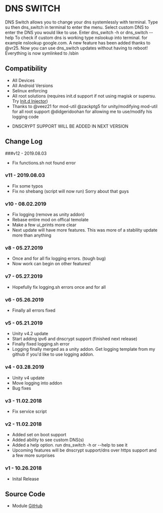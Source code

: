 # DNS SWITCH
DNS Switch allows you to change your dns systemlessly with terminal. Type su then dns_switch in terminal to enter the menu. Select custom DNS to enter the DNS you would like to use. 
Enter dns_switch -h or dns_switch --help
To check if custom dns is working type nslookup <website> into terminal. for example nslookup google.com.
A new feature has been added thanks to @vr25. Now you can use dns_switch updates without having to reboot! Everything is now symlinked to /sbin

## Compatibility
* All Devices 
* All Android Versions
* Selinux enforcing
* All root solutions (requires init.d support if not using magisk or supersu. Try [Init.d Injector](https://forum.xda-developers.com/android/software-hacking/mod-universal-init-d-injector-wip-t3692105))
* Thanks to @veez21 for mod-util @zackptg5 for unity/modifying mod-util for all root support @didgeridoohan for allowing me to use/modify his logging code

-  DNSCRYPT SUPPORT WILL BE ADDED IN NEXT VERSION

## Change Log
###v12 - 2019.08.03
* Fix functions.sh not found error

### v11 - 2019.08.03
* Fix some typos
* Fix no shebang (script will now run) Sorry about that guys

### v10 - 08.02.2019
* Fix logging (remove as unity addon)
* Rebase entire mod on offical temolate
* Make a few ui_prints more clear
* Next update will have more features. This was more of a stability update more than anything

### v8 - 05.27.2019
* Once and for all fix logging errors. (tough bug)
* Now work can begin on other features!

### v7 - 05.27.2019
* Hopefully fix logging.sh errors once and for all

### v6 - 05.26.2019
* Finally all errors fixed

### v5 - 05.21.2019
* Unity v4.2 update
* Start adding ipv6 and dnscrypt support (finished next release)
* Finally fixed logging.sh error
* Logging finally merged as a unity addon. Get logging template from my github if you'd like to use logging addon.

### v4 - 03.28.2019
* Unity v4 update
* Move logging into addon
* Bug fixes

### v3 - 11.02.2018
* Fix service script

### v2 - 11.02.2018
* Added set on boot support
* Added ability to see custom DNS(s)
* Added a help option. run dns_switch -h or --help to see it
* Upcoming features will be dnscrypt support/dns over https support and a few more surprises

### v1 - 10.26.2018
* Inital Release


## Source Code
* Module [GitHub](https://github.com/JohnFawkes/DNSSwitch)
